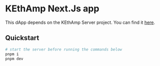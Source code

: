 # KEthAmp Next.Js app

This dApp depends on the KEthAmp Server project. You can find it
[here](../kethamp-server/README.md).

## Quickstart

```bash
# start the server before running the commands below
pnpm i
pnpm dev
```
